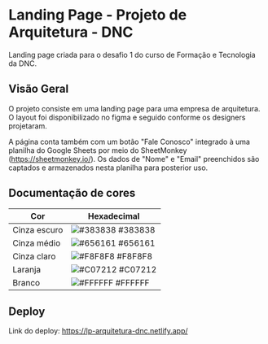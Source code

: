 
# Landing Page - Projeto de Arquitetura - DNC

Landing page criada para o desafio 1 do curso de Formação e Tecnologia da DNC.


## Visão Geral

O projeto consiste em uma landing page para uma empresa de arquitetura.
O layout foi disponibilizado no figma e seguido conforme os designers projetaram.

A página conta também com um botão "Fale Conosco" integrado à uma planilha do Google Sheets por meio do SheetMonkey (https://sheetmonkey.io/).
Os dados de "Nome" e "Email" preenchidos são captados e armazenados nesta planilha para posterior uso.

## Documentação de cores

| Cor               | Hexadecimal                                                |
| ----------------- | ---------------------------------------------------------------- |
| Cinza escuro       | ![#383838](https://via.placeholder.com/10/383838?text=+) #383838 |
| Cinza médio       | ![#656161](https://via.placeholder.com/10/656161?text=+) #656161 |
| Cinza claro      | ![#F8F8F8](https://via.placeholder.com/10/f8f8f8?text=+) #F8F8F8 |
| Laranja       | ![#C07212](https://via.placeholder.com/10/c07212?text=+) #C07212 |
| Branco       | ![#FFFFFF](https://via.placeholder.com/10/ffffff?text=+) #FFFFFF |


## Deploy

Link do deploy: https://lp-arquitetura-dnc.netlify.app/

